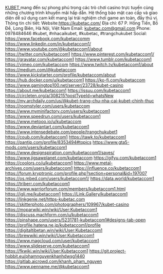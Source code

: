 <a href="https://kubetac.com/">KUBET </a> mang đến sự phong phú trong các trò chơi casino trực tuyến cùng những chương trình khuyến mãi hấp dẫn. Hệ thống bảo mật cao cấp và giao diện dễ sử dụng cam kết mang lại trải nghiệm chơi game an toàn, đầy thú vị.
Thông tin chi tiết:
Website:<a href="https://kubetac.com/">https://kubetac.com/</a>
Địa chỉ: 67 P. Hồng Tiến, Bồ Đề, Long Biên, Hà Nội, Việt Nam
Email: kubetac.com@gmail.com
Phone: 0978484646
#kubet, #nhacaikubet, #kubetac, #trangchukubet
Social: 
<a href="https://www.facebook.com/kubetaccomm">https://www.facebook.com/kubetaccomm</a>
<a href="https://www.linkedin.com/in/kubetaccom1/">https://www.linkedin.com/in/kubetaccom1/</a>
<a href="https://www.youtube.com/@kubetaccom1/about">https://www.youtube.com/@kubetaccom1/about</a>
<a href="https://twitter.com/kubetaccom1">https://twitter.com/kubetaccom1</a>
<a href="https://www.pinterest.com/kubetaccom1/">https://www.pinterest.com/kubetaccom1/</a>
<a href="https://gravatar.com/kubetaccom1">https://gravatar.com/kubetaccom1</a>
<a href="https://www.tumblr.com/kubetaccom1">https://www.tumblr.com/kubetaccom1</a>
<a href="https://vimeo.com/kubetaccom">https://vimeo.com/kubetaccom</a>
<a href="https://www.twitch.tv/kubetaccom1/about">https://www.twitch.tv/kubetaccom1/about</a>
<a href="https://medium.com/@kubetaccom">https://medium.com/@kubetaccom</a>
<a href="https://www.kickstarter.com/profile/kubetaccom/about">https://www.kickstarter.com/profile/kubetaccom/about</a>
<a href="https://hub.docker.com/u/kubetaccom1">https://hub.docker.com/u/kubetaccom1</a>
<a href="https://ko-fi.com/kubetaccom">https://ko-fi.com/kubetaccom</a>
<a href="https://www.gamingtop100.net/server/23728/kubet-casino">https://www.gamingtop100.net/server/23728/kubet-casino</a>
<a href="https://about.me/kubetaccom1">https://about.me/kubetaccom1</a>
<a href="https://issuu.com/kubetaccom1">https://issuu.com/kubetaccom1</a>
<a href="https://circleten.org/a/308215?postTypeId=whatsNew">https://circleten.org/a/308215?postTypeId=whatsNew</a>
<a href="https://my.archdaily.com/us/@kubet-trang-chu-nha-cai-kubet-chinh-thuc">https://my.archdaily.com/us/@kubet-trang-chu-nha-cai-kubet-chinh-thuc</a>
<a href="https://roomstyler.com/users/kubetaccom">https://roomstyler.com/users/kubetaccom</a>
<a href="https://www.myminifactory.com/users/kubetaccom1">https://www.myminifactory.com/users/kubetaccom1</a>
<a href="https://www.speedrun.com/users/kubetaccom1">https://www.speedrun.com/users/kubetaccom1</a>
<a href="https://www.metooo.io/u/kubetaccom">https://www.metooo.io/u/kubetaccom</a>
<a href="https://www.deviantart.com/kubetaccom1">https://www.deviantart.com/kubetaccom1</a>
<a href="https://www.intensedebate.com/people/trangchukubet1">https://www.intensedebate.com/people/trangchukubet1</a>
<a href="https://coub.com/kubetaccom1">https://coub.com/kubetaccom1</a>
<a href="https://tawk.to/kubetaccom1">https://tawk.to/kubetaccom1</a>
<a href="https://pantip.com/profile/8353494#topics">https://pantip.com/profile/8353494#topics</a>
<a href="https://www.gta5-mods.com/users/kubetaccom1">https://www.gta5-mods.com/users/kubetaccom1</a>
<a href="https://www.designspiration.com/kubetaccom1/saves/">https://www.designspiration.com/kubetaccom1/saves/</a>
<a href="https://www.jigsawplanet.com/kubetaccom">https://www.jigsawplanet.com/kubetaccom</a>
<a href="https://gifyu.com/kubetaccom1">https://gifyu.com/kubetaccom1</a>
<a href="https://coolors.co/u/kubetaccom1">https://coolors.co/u/kubetaccom1</a>
<a href="https://www.metal-archives.com/users/kubetaccom1">https://www.metal-archives.com/users/kubetaccom1</a>
<a href="https://influence.co/kubetaccom1">https://influence.co/kubetaccom1</a>
<a href="https://forum.kryptronic.com/profile.php?section=personal&id=197007">https://forum.kryptronic.com/profile.php?section=personal&id=197007</a>
<a href="https://os.mbed.com/users/kubetaccom1/">https://os.mbed.com/users/kubetaccom1/</a>
<a href="https://data.world/kubetaccom1">https://data.world/kubetaccom1</a>
<a href="https://triberr.com/kubetaccom1">https://triberr.com/kubetaccom1</a>
<a href="https://www.warriorforum.com/members/kubetaccom1.html">https://www.warriorforum.com/members/kubetaccom1.html</a>
<a href="https://igli.me/kubetaccom1">https://igli.me/kubetaccom1</a>
<a href="https://Link.Gallery/kubetaccom1">https://Link.Gallery/kubetaccom1</a>
<a href="https://linkgenie.net/https-kubetac.com">https://linkgenie.net/https-kubetac.com</a>
<a href="https://skitterphoto.com/photographers/109967/kubet-casino">https://skitterphoto.com/photographers/109967/kubet-casino</a>
<a href="https://moparwiki.win/wiki/User:Kubetaccom1">https://moparwiki.win/wiki/User:Kubetaccom1</a>
<a href="https://discuss.machform.com/u/kubetaccom1">https://discuss.machform.com/u/kubetaccom1</a>
<a href="https://pinshape.com/users/5231781-kubetaccom1#designs-tab-open">https://pinshape.com/users/5231781-kubetaccom1#designs-tab-open</a>
<a href="https://profile.hatena.ne.jp/kubetaccom1/profile">https://profile.hatena.ne.jp/kubetaccom1/profile</a>
<a href="https://digitaltibetan.win/wiki/User:Kubetaccom1">https://digitaltibetan.win/wiki/User:Kubetaccom1</a>
<a href="https://brewwiki.win/wiki/User:Kubetaccom1">https://brewwiki.win/wiki/User:Kubetaccom1</a>
<a href="https://www.magcloud.com/user/kubetaccom1">https://www.magcloud.com/user/kubetaccom1</a>
<a href="https://www.slideserve.com/kubetaccom1">https://www.slideserve.com/kubetaccom1</a>
<a href="https://fkwiki.win/wiki/User:Kubetaccom1">https://fkwiki.win/wiki/User:Kubetaccom1</a>
<a href="https://git.project-hobbit.eu/phamnguyenkhanhdwsg1440">https://git.project-hobbit.eu/phamnguyenkhanhdwsg1440</a>
<a href="https://gitlab.aicrowd.com/khanh_pham_nguyen">https://gitlab.aicrowd.com/khanh_pham_nguyen</a>
<a href="https://www.penname.me/@kubetaccom1">https://www.penname.me/@kubetaccom1</a>
